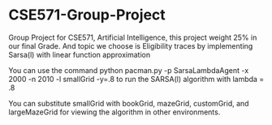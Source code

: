# CSE571-Group-Project
Group Project for CSE571, Artificial Intelligence, this project weight 25% in our final Grade. And topic we choose is Eligibility traces by implementing Sarsa(l) with linear function approximation

You can use the command python pacman.py -p SarsaLambdaAgent -x 2000 -n 2010 -l smallGrid -y=.8
to run the SARSA(l) algorithm with lambda = .8

You can substitute smallGrid with bookGrid, mazeGrid, customGrid, and largeMazeGrid for viewing the algorithm in other environments.
